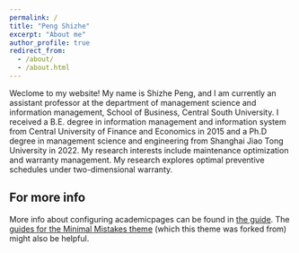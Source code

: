```yaml
---
permalink: /
title: "Peng Shizhe"
excerpt: "About me"
author_profile: true
redirect_from: 
  - /about/
  - /about.html
---
```


Weclome to my website! My name is Shizhe Peng, and I am currently an assistant professor at the department of management science and information management, School of Business, Central South University. I received a B.E. degree in information management and information system from Central University of Finance and Economics in 2015 and a Ph.D degree in management science and engineering from Shanghai Jiao Tong University in 2022. My research interests include maintenance optimization and warranty management. My research explores optimal preventive schedules under two-dimensional warranty.

For more info
------
More info about configuring academicpages can be found in [the guide](https://academicpages.github.io/markdown/). The [guides for the Minimal Mistakes theme](https://mmistakes.github.io/minimal-mistakes/docs/configuration/) (which this theme was forked from) might also be helpful.
